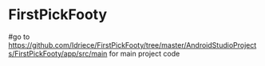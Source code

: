 # FirstPickFooty
#go to https://github.com/Idriece/FirstPickFooty/tree/master/AndroidStudioProjects/FirstPickFooty/app/src/main for main project code
